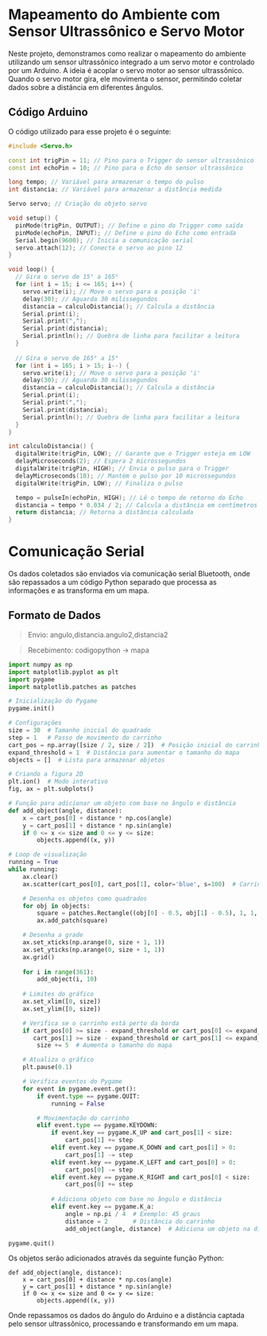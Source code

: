# Mapeamento do Ambiente com Sensor Ultrassônico e Servo Motor

Neste projeto, demonstramos como realizar o mapeamento do ambiente utilizando um sensor ultrassônico integrado a um servo motor e controlado por um Arduino. A ideia é acoplar o servo motor ao sensor ultrassônico. Quando o servo motor gira, ele movimenta o sensor, permitindo coletar dados sobre a distância em diferentes ângulos.

## Código Arduino

O código utilizado para esse projeto é o seguinte:

```cpp
#include <Servo.h>

const int trigPin = 11; // Pino para o Trigger do sensor ultrassônico
const int echoPin = 10; // Pino para o Echo do sensor ultrassônico

long tempo; // Variável para armazenar o tempo do pulso
int distancia; // Variável para armazenar a distância medida

Servo servo; // Criação do objeto servo

void setup() {
  pinMode(trigPin, OUTPUT); // Define o pino do Trigger como saída
  pinMode(echoPin, INPUT); // Define o pino do Echo como entrada
  Serial.begin(9600); // Inicia a comunicação serial
  servo.attach(12); // Conecta o servo ao pino 12
}

void loop() {
  // Gira o servo de 15° a 165°
  for (int i = 15; i <= 165; i++) {  
    servo.write(i); // Move o servo para a posição 'i'
    delay(30); // Aguarda 30 milissegundos
    distancia = calculoDistancia(); // Calcula a distância
    Serial.print(i); 
    Serial.print(","); 
    Serial.print(distancia); 
    Serial.println(); // Quebra de linha para facilitar a leitura
  }
  
  // Gira o servo de 165° a 15°
  for (int i = 165; i > 15; i--) {  
    servo.write(i); // Move o servo para a posição 'i'
    delay(30); // Aguarda 30 milissegundos
    distancia = calculoDistancia(); // Calcula a distância
    Serial.print(i);
    Serial.print(",");
    Serial.print(distancia);
    Serial.println(); // Quebra de linha para facilitar a leitura
  }
}

int calculoDistancia() { 
  digitalWrite(trigPin, LOW); // Garante que o Trigger esteja em LOW
  delayMicroseconds(2); // Espera 2 microssegundos
  digitalWrite(trigPin, HIGH); // Envia o pulso para o Trigger
  delayMicroseconds(10); // Mantém o pulso por 10 microssegundos
  digitalWrite(trigPin, LOW); // Finaliza o pulso

  tempo = pulseIn(echoPin, HIGH); // Lê o tempo de retorno do Echo
  distancia = tempo * 0.034 / 2; // Calcula a distância em centímetros
  return distancia; // Retorna a distância calculada
}
```

# Comunicação Serial
Os dados coletados são enviados via comunicação serial Bluetooth, onde são repassados a um código Python separado que processa as informações e as transforma em um mapa.

## Formato de Dados
> Envio: angulo,distancia.angulo2,distancia2

> Recebimento: codigopython -> mapa

```python
import numpy as np
import matplotlib.pyplot as plt
import pygame
import matplotlib.patches as patches

# Inicialização do Pygame
pygame.init()

# Configurações
size = 30  # Tamanho inicial do quadrado
step = 1   # Passo de movimento do carrinho
cart_pos = np.array([size / 2, size / 2])  # Posição inicial do carrinho
expand_threshold = 1  # Distância para aumentar o tamanho do mapa
objects = []  # Lista para armazenar objetos

# Criando a figura 2D
plt.ion()  # Modo interativo
fig, ax = plt.subplots()

# Função para adicionar um objeto com base no ângulo e distância
def add_object(angle, distance):
    x = cart_pos[0] + distance * np.cos(angle)
    y = cart_pos[1] + distance * np.sin(angle)
    if 0 <= x <= size and 0 <= y <= size:
        objects.append((x, y))

# Loop de visualização
running = True
while running:
    ax.clear()
    ax.scatter(cart_pos[0], cart_pos[1], color='blue', s=100)  # Carrinho

    # Desenha os objetos como quadrados
    for obj in objects:
        square = patches.Rectangle((obj[0] - 0.5, obj[1] - 0.5), 1, 1, color='red')  # Quadrado de 1x1
        ax.add_patch(square)

    # Desenha a grade
    ax.set_xticks(np.arange(0, size + 1, 1))
    ax.set_yticks(np.arange(0, size + 1, 1))
    ax.grid()
    
    for i in range(361):
        add_object(i, 10)
    
    # Limites do gráfico
    ax.set_xlim([0, size])
    ax.set_ylim([0, size])

    # Verifica se o carrinho está perto da borda
    if cart_pos[0] >= size - expand_threshold or cart_pos[0] <= expand_threshold or \
       cart_pos[1] >= size - expand_threshold or cart_pos[1] <= expand_threshold:
        size += 5  # Aumenta o tamanho do mapa

    # Atualiza o gráfico
    plt.pause(0.1)

    # Verifica eventos do Pygame
    for event in pygame.event.get():
        if event.type == pygame.QUIT:
            running = False

        # Movimentação do carrinho
        elif event.type == pygame.KEYDOWN:
            if event.key == pygame.K_UP and cart_pos[1] < size:
                cart_pos[1] += step
            elif event.key == pygame.K_DOWN and cart_pos[1] > 0:
                cart_pos[1] -= step
            elif event.key == pygame.K_LEFT and cart_pos[0] > 0:
                cart_pos[0] -= step
            elif event.key == pygame.K_RIGHT and cart_pos[0] < size:
                cart_pos[0] += step
            
            # Adiciona objeto com base no ângulo e distância
            elif event.key == pygame.K_a:
                angle = np.pi / 4  # Exemplo: 45 graus
                distance = 2       # Distância do carrinho
                add_object(angle, distance)  # Adiciona um objeto na direção especificada

pygame.quit()

```

Os objetos serão adicionados através da seguinte função Python:

```
def add_object(angle, distance):
    x = cart_pos[0] + distance * np.cos(angle)
    y = cart_pos[1] + distance * np.sin(angle)
    if 0 <= x <= size and 0 <= y <= size:
        objects.append((x, y))

```

Onde repassamos os dados do ângulo do Arduino e a distância captada pelo sensor ultrassônico, processando e transformando em um mapa.
